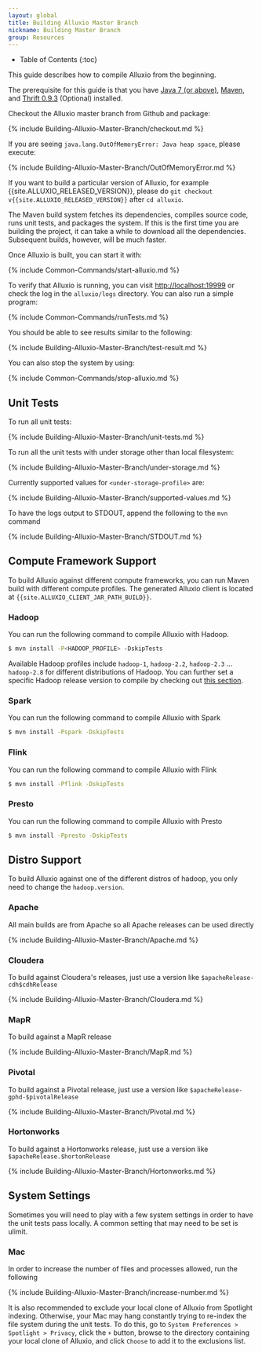 ```yaml
---
layout: global
title: Building Alluxio Master Branch
nickname: Building Master Branch
group: Resources
---
```


* Table of Contents
{:toc}

This guide describes how to compile Alluxio from the beginning.

The prerequisite for this guide is that you have [Java 7 (or above)](Java-Setup.html), [Maven](Maven.html), and [Thrift 0.9.3](Thrift.html) (Optional) installed.

Checkout the Alluxio master branch from Github and package:

{% include Building-Alluxio-Master-Branch/checkout.md %}

If you are seeing `java.lang.OutOfMemoryError: Java heap space`, please execute:

{% include Building-Alluxio-Master-Branch/OutOfMemoryError.md %}

If you want to build a particular version of Alluxio, for example {{site.ALLUXIO_RELEASED_VERSION}}, please do `git checkout v{{site.ALLUXIO_RELEASED_VERSION}}` after `cd alluxio`.

The Maven build system fetches its dependencies, compiles source code, runs unit tests, and packages the system. If this is the first time you are building the project, it can take a while to download all the dependencies. Subsequent builds, however, will be much faster.

Once Alluxio is built, you can start it with:

{% include Common-Commands/start-alluxio.md %}

To verify that Alluxio is running, you can visit [http://localhost:19999](http://localhost:19999) or check the log in the `alluxio/logs` directory. You can also run a simple program:

{% include Common-Commands/runTests.md %}

You should be able to see results similar to the following:

{% include Building-Alluxio-Master-Branch/test-result.md %}

You can also stop the system by using:

{% include Common-Commands/stop-alluxio.md %}

## Unit Tests

To run all unit tests:

{% include Building-Alluxio-Master-Branch/unit-tests.md %}

To run all the unit tests with under storage other than local filesystem:

{% include Building-Alluxio-Master-Branch/under-storage.md %}

Currently supported values for `<under-storage-profile>` are:

{% include Building-Alluxio-Master-Branch/supported-values.md %}

To have the logs output to STDOUT, append the following to the `mvn` command

{% include Building-Alluxio-Master-Branch/STDOUT.md %}

## Compute Framework Support
To build Alluxio against different compute frameworks, you can run Maven build with different compute profiles. The generated Alluxio client is located at `{{site.ALLUXIO_CLIENT_JAR_PATH_BUILD}}`.

### Hadoop

You can run the following command to compile Alluxio with Hadoop.

```bash
$ mvn install -P<HADOOP_PROFILE> -DskipTests
```

Available Hadoop profiles include `hadoop-1`, `hadoop-2.2`, `hadoop-2.3` ... `hadoop-2.8` for
different distributions of Hadoop. You can further set a specific Hadoop release version to
compile by checking out [this section](#distro-support).

### Spark
You can run the following command to compile Alluxio with Spark

```bash
$ mvn install -Pspark -DskipTests
```

### Flink

You can run the following command to compile Alluxio with Flink

```bash
$ mvn install -Pflink -DskipTests
```

### Presto
You can run the following command to compile Alluxio with Presto

```bash
$ mvn install -Ppresto -DskipTests
```

## Distro Support

To build Alluxio against one of the different distros of hadoop, you only need to change the
`hadoop.version`.

### Apache

All main builds are from Apache so all Apache releases can be used directly

{% include Building-Alluxio-Master-Branch/Apache.md %}

### Cloudera

To build against Cloudera's releases, just use a version like `$apacheRelease-cdh$cdhRelease`

{% include Building-Alluxio-Master-Branch/Cloudera.md %}

### MapR

To build against a MapR release

{% include Building-Alluxio-Master-Branch/MapR.md %}

### Pivotal

To build against a Pivotal release, just use a version like `$apacheRelease-gphd-$pivotalRelease`

{% include Building-Alluxio-Master-Branch/Pivotal.md %}

### Hortonworks

To build against a Hortonworks release, just use a version like `$apacheRelease.$hortonRelease`

{% include Building-Alluxio-Master-Branch/Hortonworks.md %}

## System Settings

Sometimes you will need to play with a few system settings in order to have the unit tests pass locally.  A common setting that may need to be set is ulimit.

### Mac

In order to increase the number of files and processes allowed, run the following

{% include Building-Alluxio-Master-Branch/increase-number.md %}

It is also recommended to exclude your local clone of Alluxio from Spotlight indexing. Otherwise, your Mac may hang constantly trying to re-index the file system during the unit tests.  To do this, go to `System Preferences > Spotlight > Privacy`, click the `+` button, browse to the directory containing your local clone of Alluxio, and click `Choose` to add it to the exclusions list.
